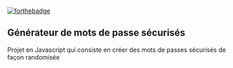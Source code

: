 [![forthebadge](https://forthebadge.com/images/badges/made-with-javascript.svg)](https://forthebadge.com)

## Générateur de mots de passe sécurisés

Projet en Javascript qui consiste en créer des mots de passes sécurisés de façon randomisée
